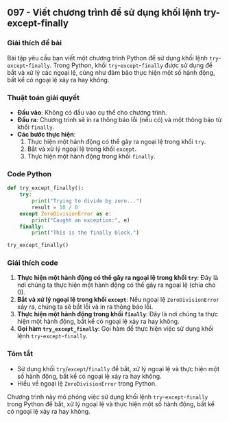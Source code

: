 ## 097 - Viết chương trình để sử dụng khối lệnh try-except-finally

### Giải thích đề bài

Bài tập yêu cầu bạn viết một chương trình Python để sử dụng khối lệnh `try`-`except`-`finally`. Trong Python, khối `try`-`except`-`finally` được sử dụng để bắt và xử lý các ngoại lệ, cũng như đảm bảo thực hiện một số hành động, bất kể có ngoại lệ xảy ra hay không.

### Thuật toán giải quyết

- **Đầu vào**: Không có đầu vào cụ thể cho chương trình.
- **Đầu ra**: Chương trình sẽ in ra thông báo lỗi (nếu có) và một thông báo từ khối `finally`.
- **Các bước thực hiện**:
  1. Thực hiện một hành động có thể gây ra ngoại lệ trong khối `try`.
  2. Bắt và xử lý ngoại lệ trong khối `except`.
  3. Thực hiện một hành động trong khối `finally`.

### Code Python

```python
def try_except_finally():
    try:
        print("Trying to divide by zero...")
        result = 10 / 0
    except ZeroDivisionError as e:
        print("Caught an exception:", e)
    finally:
        print("This is the finally block.")

try_except_finally()
```

### Giải thích code

1. **Thực hiện một hành động có thể gây ra ngoại lệ trong khối `try`**: Đây là nơi chúng ta thực hiện một hành động có thể gây ra ngoại lệ (chia cho 0).
2. **Bắt và xử lý ngoại lệ trong khối `except`**: Nếu ngoại lệ `ZeroDivisionError` xảy ra, chúng ta sẽ bắt lỗi và in ra thông báo lỗi.
3. **Thực hiện một hành động trong khối `finally`**: Đây là nơi chúng ta thực hiện một hành động, bất kể có ngoại lệ xảy ra hay không.
4. **Gọi hàm `try_except_finally`**: Gọi hàm để thực hiện việc sử dụng khối lệnh `try`-`except`-`finally`.

### Tóm tắt

- Sử dụng khối `try`/`except`/`finally` để bắt, xử lý ngoại lệ và thực hiện một số hành động, bất kể có ngoại lệ xảy ra hay không.
- Hiểu về ngoại lệ `ZeroDivisionError` trong Python.

Chương trình này mô phỏng việc sử dụng khối lệnh `try`-`except`-`finally` trong Python để bắt, xử lý ngoại lệ và thực hiện một số hành động, bất kể có ngoại lệ xảy ra hay không.
